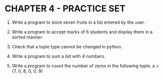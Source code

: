 # CHAPTER 4 - PRACTICE SET


1. Write a program to store seven fruits in a list entered by the user.

2. Write a program to accept marks of 6 students and display them in a sorted 
manner.

3. Check that a tuple type cannot be changed in python.

4. Write a program to sum a list with 4 numbers.

5. Write a program to count the number of zeros in the following tuple:
a = (7, 0, 8, 0, 0, 9)
